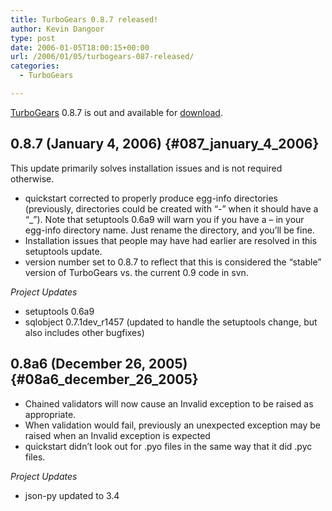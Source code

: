 ```yaml
---
title: TurboGears 0.8.7 released!
author: Kevin Dangoor
type: post
date: 2006-01-05T18:00:15+00:00
url: /2006/01/05/turbogears-087-released/
categories:
  - TurboGears

---
```

[TurboGears][1] 0.8.7 is out and available for [download][2].

## 0.8.7 (January 4, 2006) {#087_january_4_2006}

This update primarily solves installation issues and is not required otherwise.

  * quickstart corrected to properly produce egg-info directories (previously, directories could be created with &#8220;-&#8221; when it should have a &#8220;_&#8221;). Note that setuptools 0.6a9 will warn you if you have a &#8211; in your egg-info directory name. Just rename the directory, and you&#8217;ll be fine.
  * Installation issues that people may have had earlier are resolved in this setuptools update.
  * version number set to 0.8.7 to reflect that this is considered the &#8220;stable&#8221; version of TurboGears vs. the current 0.9 code in svn.

_Project Updates_

  * setuptools 0.6a9
  * sqlobject 0.7.1dev_r1457 (updated to handle the setuptools change, but also includes other bugfixes)

## 0.8a6 (December 26, 2005) {#08a6_december_26_2005}

  * Chained validators will now cause an Invalid exception to be raised as appropriate.
  * When validation would fail, previously an unexpected exception may be raised when an Invalid exception is expected
  * quickstart didn&#8217;t look out for .pyo files in the same way that it did .pyc files.

_Project Updates_

  * json-py updated to 3.4

 [1]: http://www.turbogears.org
 [2]: http://www.turbogears.org/download/index.html